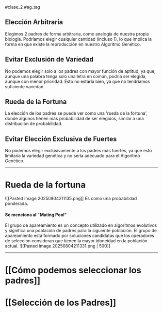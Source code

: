 #clase_2 #ag_tag 
## Elección Arbitraria
Elegimos 2 padres de forma arbitraria, como analogía de nuestra propia biología. Podríamos elegir cualquier cantidad (incluso 1), lo que implica la forma en que existe la reproducción en nuestro Algoritmo Genético.
## Evitar Exclusión de Variedad
No podemos elegir solo a los padres con mayor función de aptitud, ya que, aunque una palabra tenga solo una letra en común, podría ser elegida, aunque con menor prioridad. Esto no estaría bien, ya que no tendríamos suficiente variedad.
## Rueda de la Fortuna
La elección de los padres se puede ver como una 'rueda de la fortuna', donde algunos tienen más probabilidad de ser elegidos, similar a una distribución de probabilidad.
## Evitar Elección Exclusiva de Fuertes
No podemos elegir exclusivamente a los padres más fuertes, ya que esto limitaría la variedad genética y no sería adecuado para el Algoritmo Genético.

---
# Rueda de la fortuna

![[Pasted image 20250804211135.png]]
Es como una probabilidad ponderada.
#### Se menciona al "**Mating Pool**"
El grupo de apareamiento es un concepto utilizado en algoritmos evolutivos y significa una población de padres para la siguiente población. El grupo de apareamiento está formado por soluciones candidatas que los operadores de selección consideran que tienen la mayor idoneidad en la población actual.
![[Pasted image 20250804211331.png | 500]]


---

# [[Cómo podemos seleccionar los padres]]

# [[Selección de los Padres]]